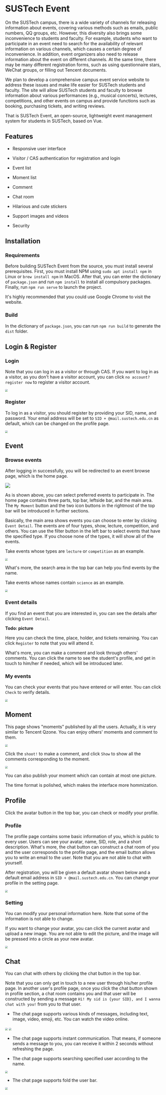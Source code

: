# SUSTech Event

On the SUSTech campus, there is a wide variety of channels for releasing information about events, covering various methods such as emails, public numbers, QQ groups, etc. However, this diversity also brings some inconvenience to students and faculty. For example, students who want to participate in an event need to search for the availability of relevant information on various channels, which causes a certain degree of inconvenience. In addition, event organizers also need to release information about the event on different channels. At the same time, there may be many different registration forms, such as using questionnaire stars, WeChat groups, or filling out Tencent documents. 

We plan to develop a comprehensive campus event service website to address these issues and make life easier for SUSTech students and faculty. The site will allow SUSTech students and faculty to browse information about various performances (e.g., musical concerts), lectures, competitions, and other events on campus and provide functions such as booking, purchasing tickets, and writing reviews. 

That is SUSTech Event, an open-source, lightweight event management system for students in SUSTech, based on Vue.

## Features

-   Responsive user interface
-   Visitor / CAS authentication for registration and login
-   Event list
-   Moment list

-   Comment
-   Chat room
-   Hilarious and cute stickers
-   Support images and videos
-   Security

## Installation

### Requirements

Before building SUSTech Event from the source, you must install several prerequisites. First, you must install NPM using `sudo apt install npm` in Linux or `brew install npm` in MacOS. After that, you can enter the dictionary of `package.json` and run `npm install` to install all compulsory packages. Finally, run `npm run serve` to launch the project.

It's highly recommended that you could use Google Chrome to visit the website.

### Build

In the dictionary of `package.json`, you can run `npm run build` to generate the `dist` folder.

## Login & Register

### Login

Note that you can log in as a visitor or through CAS. If you want to log in as a visitor, as you don't have a visitor account, you can click `no account? register now` to register a visitor account.

<img src="pics/login.png" style="zoom:50%;" />

### Register

To log in as a visitor, you should register by providing your SID, name, and password. Your email address will be set to `SID + @mail.sustech.edu.cn` as default, which can be changed on the profile page.

<img src="pics/register.png" style="zoom:50%;" />

## Event

### Browse events

After logging in successfully, you will be redirected to an event browse page, which is the home page.

![](pics/dashboard.png)

As is shown above, you can select preferred events to participate in. The home page contains three parts, top bar, leftside bar, and the main area. The `My Moment` button and the two icon buttons in the rightmost of the top bar will be introduced in further sections.

Basically, the main area shows events you can choose to enter by clicking `Event Detail`. The events are of four types, show, lecture, competition, and others. You can use the filter button in the left bar to select events that have the specified type. If you choose none of the types, it will show all of the events.

Take events whose types are `lecture` or `competition` as an example.

<img src="pics/fliterEvent.png" style="zoom:50%;" />

What's more, the search area in the top bar can help you find events by the name.

Take events whose names contain `science` as an example.

<img src="pics/searchEvent.png" style="zoom:50%;" />

### Event details

If you find an event that you are interested in, you can see the details after clicking `Event Detail`.

**Todo: picture**

Here you can check the time, place, holder, and tickets remaining. You can click `Register` to note that you will attend it.

What's more, you can make a comment and look through others' comments. You can click the name to see the student's profile, and get in touch to him/her if needed, which will be introduced later.

### My events

You can check your events that you have entered or will enter. You can click `Check` to verify details.

<img src="pics/myEvent.png" style="zoom:50%;" />

## Moment

This page shows "moments" published by all the users. Actually, it is very similar to Tencent Qzone. You can enjoy others' moments and comment to them.

<img src="pics/myMoment.png" style="zoom:50%;" />

Click the `shoot!` to make a comment, and click `Show` to show all the comments corresponding to the moment.

<img src="pics/myMomentComment.png" style="zoom:50%;" />

You can also publish your moment which can contain at most one picture.

The time format is polished, which makes the interface more hommization.

## Profile

Click the avatar button in the top bar, you can check or modify your profile.

### Profile

The profile page contains some basic information of you, which is public to every user. Users can see your avatar, name, SID, role, and a short description. What's more, the chat button can construct a chat room of you and the user corresponds to the profile page, and the email button allows you to write an email to the user. Note that you are not able to chat with yourself.

After registration, you will be given a default avatar shown below and a default email address in `SID + @mail.sustech.edu.cn`. You can change your profile in the setting page.

<img src="pics/profile.png" style="zoom:50%;" />

### Setting

You can modify your personal information here. Note that some of the information is not able to change.

If you want to change your avatar, you can click the current avatar and upload a new image. You are not able to edit the picture, and the image will be pressed into a circle as your new avatar.

<img src="pics/setting.png" style="zoom:50%;" />

## Chat

You can chat with others by clicking the chat button in the top bar.

Note that you can only get in touch to a new user through his/her profile page. In another user's profile page, once you click the chat button shown in profile section, a chat room contains you and that user will be constructed by sending a message `Hi! My sid is {your SID}, and I wanna chat with you!` from you to that user.

-   The chat page supports various kinds of messages, including text, image, video, emoji, etc. You can watch the video online.

<img src="pics/chat1.png" style="zoom:50%;" />

<img src="pics/chat2.png" style="zoom:50%;" />

-   The chat page supports instant communication. That means, if someone sends a message to you, you can receive it within 2 seconds without refreshing the page.

-   The chat page supports searching specified user according to the name.

<img src="pics/chat3.png" style="zoom:50%;" />

-   The chat page supports fold the user bar.

<img src="pics/chat4.png" style="zoom:50%;" />